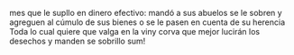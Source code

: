 mes que le supllo en dinero efectivo: mandó a sus abuelos se le sobren y agreguen al cúmulo de sus bienes o se le pasen en cuenta de su herencia
Toda lo cual quiere que valga en la viny corva que mejor lucirán los desechos y manden se sobrillo sum!